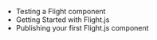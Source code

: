 * Testing a Flight component
* Getting Started with Flight.js
* Publishing your first Flight.js component

